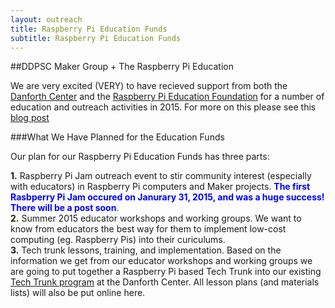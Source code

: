 ```yaml
---
layout: outreach
title: Raspberry Pi Education Funds
subtitle: Raspberry Pi Education Funds
---
```


##DDPSC Maker Group + The Raspberry Pi Education

We are very excited (VERY) to have recieved support from both the [Danforth Center](http://www.danforthcenter.org/)
and the [Raspberry Pi Education Foundation](http://www.raspberrypi.org/education-fund/) for a number of education and outreach activities in 2015.
For more on this please see this [blog post](http://www.danforthcenter.org/news-media/roots-shoots-blog/blog-item/danforth-center-s-maker-group-receives-funding-to-support-local-stem-outreach)

###What We Have Planned for the Education Funds  

Our plan for our Raspberry Pi Education Funds has three parts:  

**1.**  Raspberry Pi Jam outreach event to stir community interest (especially with educators) in Raspberry Pi computers and Maker projects.
<font color='blue'><b>The first Rasbperry Pi Jam occured on Janurary 31, 2015, and was a huge success! There will be a post soon</b></font>.  
**2.**  Summer 2015 educator workshops and working groups. We want to know from educators the best way for them to implement low-cost computing (eg. Raspberry Pis)
into their curiculums.  
**3.**  Tech trunk lessons, training, and implementation. Based on the information we get from our educator workshops and working groups we are
going to put together a Raspberry Pi based Tech Trunk into our existing [Tech Trunk program](http://www.danforthcenter.org/education-outreach/science-education/tech-trunks) at the Danforth Center.
All lesson plans (and materials lists) will also be put online here.  